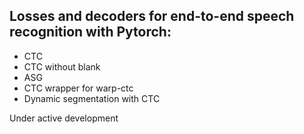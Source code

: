 ## Losses and decoders for end-to-end speech recognition with Pytorch:

- CTC
- CTC without blank
- ASG 
- CTC wrapper for warp-ctc
- Dynamic segmentation with CTC

Under active development